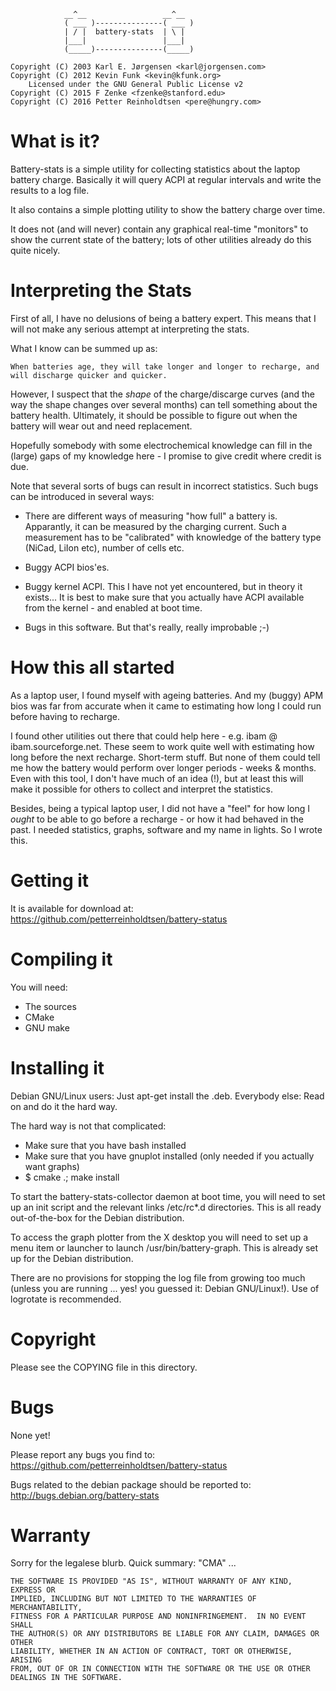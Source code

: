 
                __^__                 __^__
                ( ___ )---------------( ___ )
                | / |  battery-stats  | \ |
                |___|                 |___|
                (_____)---------------(_____)

    Copyright (C) 2003 Karl E. Jørgensen <karl@jorgensen.com>
    Copyright (C) 2012 Kevin Funk <kevin@kfunk.org>
        Licensed under the GNU General Public License v2
	Copyright (C) 2015 F Zenke <fzenke@stanford.edu>
    Copyright (C) 2016 Petter Reinholdtsen <pere@hungry.com>


What is it?
===========
Battery-stats is a simple utility for collecting statistics about the
laptop battery charge.  Basically it will query ACPI at regular intervals
and write the results to a log file.

It also contains a simple plotting utility to show the battery charge over
time.

It does not (and will never) contain any graphical real-time "monitors" to
show the current state of the battery; lots of other utilities already do
this quite nicely.


Interpreting the Stats
======================
First of all, I have no delusions of being a battery expert.  This means
that I will not make any serious attempt at interpreting the stats.

What I know can be summed up as:

    When batteries age, they will take longer and longer to recharge, and
    will discharge quicker and quicker.

However, I suspect that the *shape* of the charge/discarge curves (and
the way the shape changes over several months) can tell something about the
battery health.  Ultimately, it should be possible to figure out when the
battery will wear out and need replacement.

Hopefully somebody with some electrochemical knowledge can fill in the
(large) gaps of my knowledge here - I promise to give credit where credit
is due.

Note that several sorts of bugs can result in incorrect statistics.  Such
bugs can be introduced in several ways:

*   There are different ways of measuring "how full" a battery is.
    Apparantly, it can be measured by the charging current.  Such a
    measurement has to be "calibrated" with knowledge of the battery
    type (NiCad, LiIon etc), number of cells etc.

*   Buggy ACPI bios'es.

*   Buggy kernel ACPI.  This I have not yet encountered, but in theory
    it exists...   It is best to make sure that you actually have ACPI
    available from the kernel - and enabled at boot time.

*   Bugs in this software.  But that's really, really improbable ;-)


How this all started
====================
As a laptop user, I found myself with ageing batteries.  And my (buggy) APM
bios was far from accurate when it came to estimating how long I could run
before having to recharge.

I found other utilities out there that could help here - e.g.  ibam @
ibam.sourceforge.net.  These seem to work quite well with estimating how
long before the next recharge.  Short-term stuff.  But none of them could
tell me how the battery would perform over longer periods - weeks & months.
Even with this tool, I don't have much of an idea (!), but at least this
will make it possible for others to collect and interpret the statistics.

Besides, being a typical laptop user, I did not have a "feel" for how long
I *ought* to be able to go before a recharge - or how it had behaved in the
past.  I needed statistics, graphs, software and my name in lights.  So I
wrote this.


Getting it
==========
It is available for download at:
    https://github.com/petterreinholdtsen/battery-status

Compiling it
============
You will need:

* The sources
* CMake
* GNU make

Installing it
=============
Debian GNU/Linux users:  Just apt-get install the .deb.
Everybody else: Read on and do it the hard way.

The hard way is not that complicated:
-	Make sure that you have bash installed
-	Make sure that you have gnuplot installed (only needed if you
	actually want graphs)
-	$ cmake .; make install

To start the battery-stats-collector daemon at boot time, you will need to
set up an init script and the relevant links /etc/rc*.d directories.  This
is all ready out-of-the-box for the Debian distribution.

To access the graph plotter from the X desktop you will need to set up a
menu item or launcher to launch /usr/bin/battery-graph.  This is already
set up for the Debian distribution.

There are no provisions for stopping the log file from growing too much
(unless you are running ... yes! you guessed it: Debian GNU/Linux!).  Use
of logrotate is recommended.


Copyright
=========
Please see the COPYING file in this directory.


Bugs
====
None yet!

Please report any bugs you find to:
    https://github.com/petterreinholdtsen/battery-status

Bugs related to the debian package should be reported to:
    http://bugs.debian.org/battery-stats

Warranty
========
Sorry for the legalese blurb. Quick summary: "CMA" ...

    THE SOFTWARE IS PROVIDED "AS IS", WITHOUT WARRANTY OF ANY KIND, EXPRESS OR
    IMPLIED, INCLUDING BUT NOT LIMITED TO THE WARRANTIES OF MERCHANTABILITY,
    FITNESS FOR A PARTICULAR PURPOSE AND NONINFRINGEMENT.  IN NO EVENT SHALL
    THE AUTHOR(S) OR ANY DISTRIBUTORS BE LIABLE FOR ANY CLAIM, DAMAGES OR OTHER
    LIABILITY, WHETHER IN AN ACTION OF CONTRACT, TORT OR OTHERWISE, ARISING
    FROM, OUT OF OR IN CONNECTION WITH THE SOFTWARE OR THE USE OR OTHER
    DEALINGS IN THE SOFTWARE.


<!-- vim:set textwidth=75 autoindent: -->
